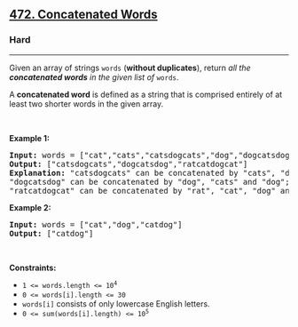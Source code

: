 <h2><a href="https://leetcode.com/problems/concatenated-words/">472. Concatenated Words</a></h2><h3>Hard</h3><hr><div style="user-select: auto;"><p style="user-select: auto;">Given an array of strings <code style="user-select: auto;">words</code> (<strong style="user-select: auto;">without duplicates</strong>), return <em style="user-select: auto;">all the <strong style="user-select: auto;">concatenated words</strong> in the given list of</em> <code style="user-select: auto;">words</code>.</p>

<p style="user-select: auto;">A <strong style="user-select: auto;">concatenated word</strong> is defined as a string that is comprised entirely of at least two shorter words in the given array.</p>

<p style="user-select: auto;">&nbsp;</p>
<p style="user-select: auto;"><strong style="user-select: auto;">Example 1:</strong></p>

<pre style="user-select: auto;"><strong style="user-select: auto;">Input:</strong> words = ["cat","cats","catsdogcats","dog","dogcatsdog","hippopotamuses","rat","ratcatdogcat"]
<strong style="user-select: auto;">Output:</strong> ["catsdogcats","dogcatsdog","ratcatdogcat"]
<strong style="user-select: auto;">Explanation:</strong> "catsdogcats" can be concatenated by "cats", "dog" and "cats"; 
"dogcatsdog" can be concatenated by "dog", "cats" and "dog"; 
"ratcatdogcat" can be concatenated by "rat", "cat", "dog" and "cat".</pre>

<p style="user-select: auto;"><strong style="user-select: auto;">Example 2:</strong></p>

<pre style="user-select: auto;"><strong style="user-select: auto;">Input:</strong> words = ["cat","dog","catdog"]
<strong style="user-select: auto;">Output:</strong> ["catdog"]
</pre>

<p style="user-select: auto;">&nbsp;</p>
<p style="user-select: auto;"><strong style="user-select: auto;">Constraints:</strong></p>

<ul style="user-select: auto;">
	<li style="user-select: auto;"><code style="user-select: auto;">1 &lt;= words.length &lt;= 10<sup style="user-select: auto;">4</sup></code></li>
	<li style="user-select: auto;"><code style="user-select: auto;">0 &lt;= words[i].length &lt;= 30</code></li>
	<li style="user-select: auto;"><code style="user-select: auto;">words[i]</code> consists of only lowercase English letters.</li>
	<li style="user-select: auto;"><code style="user-select: auto;">0 &lt;= sum(words[i].length) &lt;= 10<sup style="user-select: auto;">5</sup></code></li>
</ul>
</div>